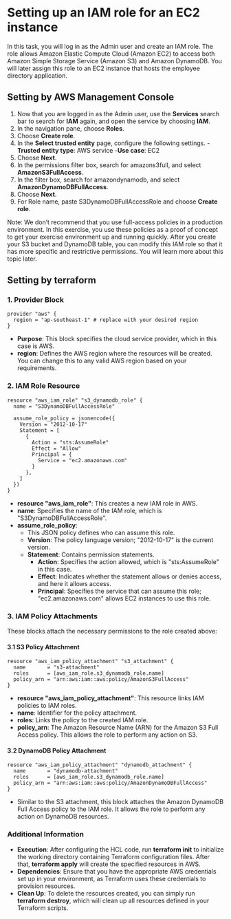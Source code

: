 # Setting up an IAM role for an EC2 instance

In this task, you will log in as the Admin user and create an IAM role. The role allows Amazon Elastic Compute Cloud (Amazon EC2) to access both Amazon Simple Storage Service (Amazon S3) and Amazon DynamoDB. You will later assign this role to an EC2 instance that hosts the employee directory application.

## Setting by AWS Management Console
1. Now that you are logged in as the Admin user, use the **Services** search bar to search for **IAM** again, and open the service by choosing **IAM**.
2. In the navigation pane, choose **Roles**.
3. Choose **Create role**.
4. In the **Select trusted entity** page, configure the following settings.
  -**Trusted entity type**: AWS service
  -**Use case**: EC2
5. Choose **Next**.
6. In the permissions filter box, search for amazons3full, and select **AmazonS3FullAccess**.
7. In the filter box, search for amazondynamodb, and select **AmazonDynamoDBFullAccess**.
8. Choose **Next**.
9. For Role name, paste S3DynamoDBFullAccessRole and choose **Create role**.

Note: We don’t recommend that you use full-access policies in a production environment. In this exercise, you use these policies as a proof of concept to get your exercise environment up and running quickly. After you create your S3 bucket and DynamoDB table, you can modify this IAM role so that it has more specific and restrictive permissions. You will learn more about this topic later.

## Setting by terraform
### 1. Provider Block
```hcl
provider "aws" {
  region = "ap-southeast-1" # replace with your desired region
}
```
  - **Purpose**: This block specifies the cloud service provider, which in this case is AWS.
  - **region**: Defines the AWS region where the resources will be created. You can change this to any valid AWS region based on your requirements.
### 2. IAM Role Resource
```hcl
resource "aws_iam_role" "s3_dynamodb_role" {
  name = "S3DynamoDBFullAccessRole"

  assume_role_policy = jsonencode({
    Version = "2012-10-17"
    Statement = [
      {
        Action = "sts:AssumeRole"
        Effect = "Allow"
        Principal = {
          Service = "ec2.amazonaws.com"
        }
      },
    ]
  })
}
```
  - **resource "aws_iam_role"**: This creates a new IAM role in AWS.
  - **name**: Specifies the name of the IAM role, which is "S3DynamoDBFullAccessRole".
  - **assume_role_policy**:
    - This JSON policy defines who can assume this role.
    - **Version**: The policy language version; "2012-10-17" is the current version.
    - **Statement**: Contains permission statements.
      - **Action**: Specifies the action allowed, which is "sts:AssumeRole" in this case.
      - **Effect**: Indicates whether the statement allows or denies access, and here it allows access.
      - **Principal**: Specifies the service that can assume this role; "ec2.amazonaws.com" allows EC2 instances to use this role.
### 3. IAM Policy Attachments
These blocks attach the necessary permissions to the role created above:
#### 3.1 S3 Policy Attachment
```hcl
resource "aws_iam_policy_attachment" "s3_attachment" {
  name       = "s3-attachment"
  roles      = [aws_iam_role.s3_dynamodb_role.name]
  policy_arn = "arn:aws:iam::aws:policy/AmazonS3FullAccess"
}
```
  - **resource "aws_iam_policy_attachment"**: This resource links IAM policies to IAM roles.
  - **name**: Identifier for the policy attachment.
  - **roles**: Links the policy to the created IAM role.
  - **policy_arn**: The Amazon Resource Name (ARN) for the Amazon S3 Full Access policy. This allows the role to perform any action on S3.
#### 3.2 DynamoDB Policy Attachment
```hcl
resource "aws_iam_policy_attachment" "dynamodb_attachment" {
  name       = "dynamodb-attachment"
  roles      = [aws_iam_role.s3_dynamodb_role.name]
  policy_arn = "arn:aws:iam::aws:policy/AmazonDynamoDBFullAccess"
}
```
  - Similar to the S3 attachment, this block attaches the Amazon DynamoDB Full Access policy to the IAM role. It allows the role to perform any action on DynamoDB resources.
### Additional Information
  - **Execution**: After configuring the HCL code, run **terraform init** to initialize the working directory containing Terraform configuration files. After that, **terraform apply** will create the specified resources in AWS.
  - **Dependencies**: Ensure that you have the appropriate AWS credentials set up in your environment, as Terraform uses these credentials to provision resources.
  - **Clean Up**: To delete the resources created, you can simply run **terraform destroy**, which will clean up all resources defined in your Terraform scripts.
